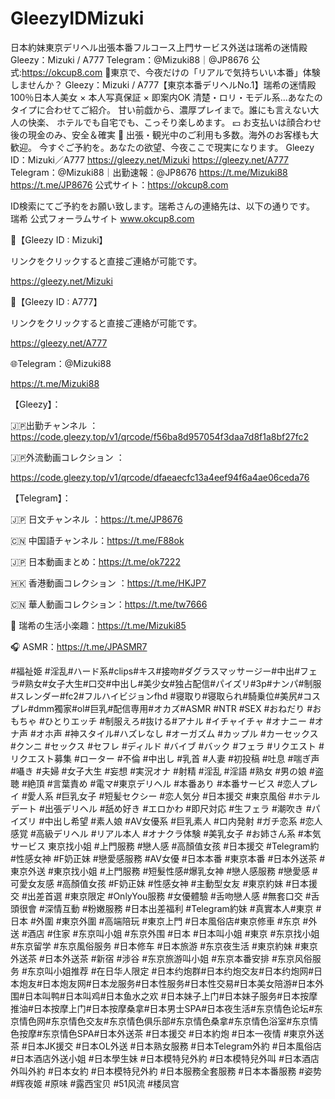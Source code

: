 # GleezyIDMizuki
日本約妹東京デリヘル出張本番フルコース上門サービス外送は瑞希の迷情殿Gleezy：Mizuki / A777 Telegram：@Mizuki88｜@JP8676  公式:https://okcup8.com
🌸東京で、今夜だけの「リアルで気持ちいい本番」体験しませんか？
Gleezy：Mizuki / A777【東京本番デリヘルNo.1】瑞希の迷情殿
100％日本人美女 × 本人写真保証 × 即案内OK
清楚・ロリ・モデル系…あなたのタイプに合わせてご紹介。
甘い前戯から、濃厚プレイまで。誰にも言えない大人の快楽、 
ホテルでも自宅でも、こっそり楽しめます。
💴 お支払いは顔合わせ後の現金のみ、安全＆確実
🗼 出張・観光中のご利用も多数。海外のお客様も大歓迎。
今すぐご予約を。あなたの欲望、今夜ここで現実になります。
Gleezy ID：Mizuki／A777
https://gleezy.net/Mizuki
https://gleezy.net/A777
Telegram：@Mizuki88｜出勤速報：@JP8676
https://t.me/Mizuki88
https://t.me/JP8676
公式サイト：https://okcup8.com

ID検索にてご予約をお願い致します。瑞希さんの連絡先は、以下の通りです。
瑞希 公式フォーラムサイト
www.okcup8.com

🎀【Gleezy ID : Mizuki】

リンクをクリックすると直接ご連絡が可能です。

https://gleezy.net/Mizuki

🎀【Gleezy ID : A777】

リンクをクリックすると直接ご連絡が可能です。

https://gleezy.net/A777

🌐Telegram：@Mizuki88

https://t.me/Mizuki88

【Gleezy】：

🇯🇵出勤チャンネル ：https://code.gleezy.top/v1/qrcode/f56ba8d957054f3daa7d8f1a8bf27fc2

🇯🇵外流動画コレクション ：

https://code.gleezy.top/v1/qrcode/dfaeaecfc13a4eef94f6a4ae06ceda76

【Telegram】：

🇯🇵 日文チャンネル ：https://t.me/JP8676 

🇨🇳 中国語チャンネル：https://t.me/F88ok

🇯🇵 日本動画まとめ：https://t.me/ok7222

🇭🇰 香港動画コレクション ：https://t.me/HKJP7

🇨🇳 華人動画コレクション：https://t.me/tw7666

🎰 瑞希の生活小楽趣：https://t.me/Mizuki85

🎧 ASMR：https://t.me/JPASMR7


#福祉姫 #淫乱#ハード系#clips#キス#接吻#ダグラスマッサージー#中出#フェラ#熟女#女子大生#口交#中出し#美少女#独占配信#パイズリ#3p#ナンパ#制服#スレンダー#fc2#フルハイビジョンfhd #寝取り#寝取られ#騎乗位#美尻#コスプレ#dmm獨家#ol#巨乳#配信専用#オカズ#ASMR #NTR #SEX #おねだり #おもちゃ #ひとりエッチ #制服えろ#抜ける#アナル #イチャイチャ #オナニー #オナ声 #オホ声 #神スタイル#ハズレなし #オーガズム #カップル #カーセックス #クンニ #セックス #セフレ #ディルド #バイブ #バック #フェラ #リクエスト #リクエスト募集 #ローター #不倫 #中出し #乳首 #人妻 #初投稿 #吐息 #喘ぎ声 #囁き #夫婦 #女子大生 #妄想 #実況オナ #射精 #淫乱 #淫語 #熟女 #男の娘 #盗聴 #絶頂 #言葉責め #電マ#東京デリヘル #本番あり #本番サービス #恋人プレイ #愛人系 #巨乳女子 #短髪セクシー #恋人気分 #日本援交 #東京風俗 #ホテルデート #出張デリヘル #舐め好き #エロかわ #即尺対応 #生フェラ #潮吹き #パイズリ #中出し希望 #素人娘 #AV女優系 #巨乳素人 #口内発射 #ガチ恋系 #恋人感覚 #高級デリヘル #リアル本人 #オナクラ体験 #美乳女子 #お姉さん系 #本気サービス 東京找小姐 #上門服務 #戀人感 #高顏值女孩 #日本援交 #Telegram約 #性感女神 #F奶正妹 #戀愛感服務 #AV女優 #日本本番 #東京本番 #日本外送茶 #東京外送 #東京找小姐 #上門服務 #短髮性感#爆乳女神 #戀人感服務 #戀愛感 #可愛女友感 #高顏值女孩 #F奶正妹 #性感女神 #主動型女友 #東京約妹 #日本援交 #出差首選 #東京限定 #OnlyYou服務 #女優體驗 #舌吻戀人感 #無套口交 #舌頭很會 #深情互動 #粉嫩服務 #日本出差福利 #Telegram約妹 #真實本人#東京  #日本  #外圍 #東京外圍 #高端陪玩  #東京上門  #日本風俗店#東京修車  #东京 #外送 #酒店  #住家  #东京叫小姐  #东京外围  #日本  #日本叫小姐 #東京 #东京找小姐 #东京留学 #东京風俗服务 #日本修车 #日本旅游 #东京夜生活 #東京約妹  #東京外送茶 #日本外送茶  #新宿 #涉谷 #东京旅游叫小姐 #东京本番安排 #东京风俗服务 #东京叫小姐推荐 #在日华人限定 #日本约炮群#日本约炮交友#日本约炮网#日本炮友#日本炮友网#日本龙服务#日本性服务#日本性交易#日本美女陪游#日本外围#日本叫鸭#日本叫鸡#日本鱼水之欢 #日本妹子上门#日本妹子服务#日本按摩推油#日本按摩上门#日本按摩桑拿#日本男士SPA#日本夜生活#东京情色论坛#东京情色网#东京情色交友#东京情色俱乐部#东京情色桑拿#东京情色浴室#东京情色按摩#东京情色SPA#日本外送茶 #日本援交 #日本約炮 #日本一夜情 #東京外送茶 #日本JK援交 #日本OL外送 #日本熟女服務 #日本Telegram外約 #日本風俗店 #日本酒店外送小姐 #日本學生妹 #日本模特兒外約 #日本模特兒外叫 #日本酒店外叫外約 #日本女約 #日本模特兒外約 #日本服務全套服務 #日本本番服務 #姿势 #辉夜姬 #原味 #露西宝贝 #51风流 #楼凤宫
